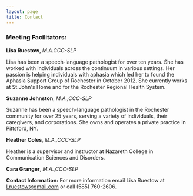```yaml
---
layout: page
title: Contact
---
```


### Meeting Facilitators: 

**Lisa Ruestow**, *M.A.CCC-SLP*

Lisa has been a speech-language pathologist for over ten years. She has worked with individuals across the continuum in various settings. Her passion is helping individuals with aphasia which led her to found the Aphasia Support Group of Rochester in October 2012. She currently works at St.John's Home and for the Rochester Regional Health System.

**Suzanne Johnston**, *M.A.,CCC-SLP*

Suzanne has been a speech-language pathologist in the Rochester community for over 25 years, serving a variety of individuals, their caregivers, and corporations.  She owns and operates a private practice in Pittsford, NY.

**Heather Coles**, *M.A.,CCC-SLP*

Heather is a supervisor and instructor at Nazareth College in Communication Sciences and Disorders.

**Cara Granger**, *M.A.,CCC-SLP*

**Contact Information:** For more information email Lisa Ruestow at [Lruestow@gmail.com](mailto:Lruestow@gmail.com) or call (585) 760-2606.